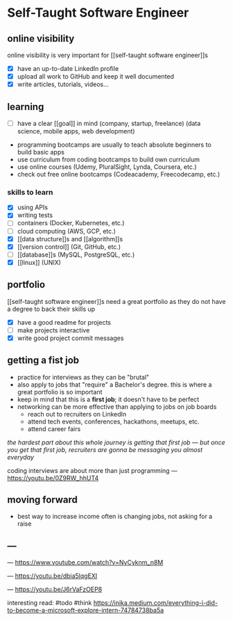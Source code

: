 # Self-Taught Software Engineer

## online visibility

online visibility is very important for [[self-taught software engineer]]s

- [x] have an up-to-date LinkedIn profile
- [x] upload all work to GitHub and keep it well documented
- [x] write articles, tutorials, videos...

## learning

- [ ] have a clear [[goal]] in mind (company, startup, freelance) (data science, mobile apps, web development)
- programming bootcamps are usually to teach absolute beginners to build basic apps
- use curriculum from coding bootcamps to build own curriculum
- use online courses (Udemy, PluralSight, Lynda, Coursera, etc.)
- check out free online bootcamps (Codeacademy, Freecodecamp, etc.)

### skills to learn

- [x] using APIs
- [x] writing tests
- [ ] containers (Docker, Kubernetes, etc.)
- [ ] cloud computing (AWS, GCP, etc.)
- [x] [[data structure]]s and [[algorithm]]s
- [x] [[version control]] (Git, GitHub, etc.)
- [ ] [[database]]s (MySQL, PostgreSQL, etc.)
- [x] [[linux]] (UNIX)

## portfolio

[[self-taught software engineer]]s need a great portfolio as they do not have a degree to back their skills up

- [x] have a good readme for projects
- [ ] make projects interactive
- [x] write good project commit messages

## getting a fist job

- practice for interviews as they can be "brutal"
- also apply to jobs that "require" a Bachelor's degree. this is where a great portfolio is so important
- keep in mind that this is a **first job**; it doesn't have to be perfect
- networking can be more effective than applying to jobs on job boards
  - reach out to recruiters on LinkedIn
  - attend tech events, conferences, hackathons, meetups, etc.
  - attend career fairs

_the hardest part about this whole journey is getting that first job &mdash; but once you get that first job, recruiters are gonna be messaging you almost everyday_

coding interviews are about more than just programming &mdash; <https://youtu.be/0Z9RW_hhUT4>

## moving forward

- best way to increase income often is changing jobs, not asking for a raise

## &mdash;

&mdash; <https://www.youtube.com/watch?v=NyCyknm_n8M>

&mdash; <https://youtu.be/dbia5lqgEXI>

&mdash; <https://youtu.be/J6rVaFzOEP8>

interesting read: #todo #think <https://inika.medium.com/everything-i-did-to-become-a-microsoft-explore-intern-74784738ba5a>
